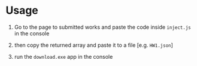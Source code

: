 # Usage

1. Go to the page to submitted works and paste the code inside `inject.js` in the console

2. then copy the returned array and paste it to a file [e.g. `HW1.json`]

3. run the `download.exe` app in the console
